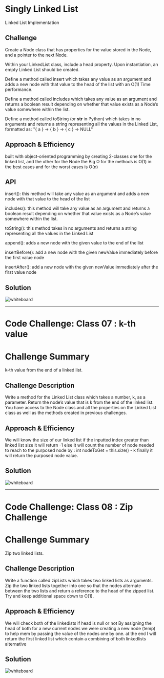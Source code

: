 # Singly Linked List
Linked List Implementation

## Challenge
Create a Node class that has properties for the value stored in the Node, and a pointer to the next Node.

Within your LinkedList class, include a head property. Upon instantiation, an empty Linked List should be created.

Define a method called insert which takes any value as an argument and adds a new node with that value to the head of the list with an O(1) Time performance.

Define a method called includes which takes any value as an argument and returns a boolean result depending on whether that value exists as a Node’s value somewhere within the list.

Define a method called toString (or __str__ in Python) which takes in no arguments and returns a string representing all the values in the Linked List, formatted as:
"{ a } -> { b } -> { c } -> NULL"

## Approach & Efficiency
built with object-oriented programming by creating 2-classes one for the linked list, and the other for the Node
the Big O for the methods is O(1) in the best cases and for the worst cases is O(n)

## API
insert(<Node type>): this method will  take any value as an argument and adds a new node with that value to the head of the list

includes(<String>): this method will take any value as an argument and returns a boolean result depending on whether that value exists as a Node’s value somewhere within the list.

toString(): this method takes in no arguments and returns a string representing all the values in the Linked List

append(): adds a new node with the given value to the end of the list

insertBefore(): add a new node with the given newValue immediately before the first value node

insertAfter(): add a new node with the given newValue immediately after the first value node


## Solution
![whiteboard](../assets/Linked-List.JPG)

---------------------------------------------------------------------------
# Code Challenge: Class 07 : k-th value

# Challenge Summary
k-th value from the end of a linked list.
## Challenge Description
Write a method for the Linked List class which takes a number, k, as a parameter. Return the node’s value that is k from the end of the linked list. You have access to the Node class and all the properties on the Linked List class as well as the methods created in previous challenges.

## Approach & Efficiency
We will know the size of our linked list
if the inputted index greater than linked list size it will return -1
else it will count the number of node needed to reach to the purposed node by :
int nodeToGet = this.size() - k
finally it will return the purposed node value.

## Solution
![whiteboard](../assets/k-th.JPG)



---------------------------------------------------------------------------
# Code Challenge: Class 08 : Zip Challenge

# Challenge Summary
Zip two linked lists.

## Challenge Description
Write a function called zipLists which takes two linked lists as arguments. Zip the two linked lists together into one so that the nodes alternate between the two lists and return a reference to the head of the zipped list. Try and keep additional space down to O(1).

## Approach & Efficiency
We will check both of the linkedists if head is null or not
By assigning the head of both for a new current nodes
we were creating a new node (temp) to help mem by passing the value of the nodes one by one.
at the end I will return the first linked list which contain a combining of both linkedlists alternative

## Solution
![whiteboard](../assets/zipLists.JPG)


